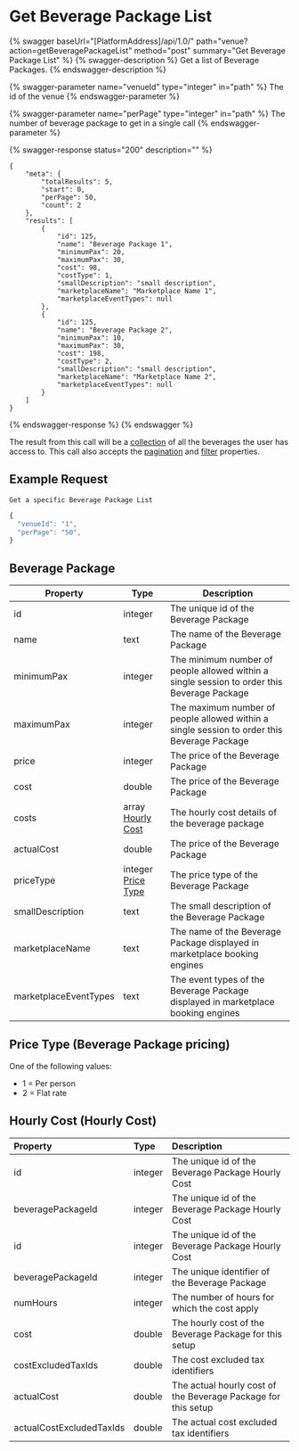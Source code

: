 # Get Beverage Package List

{% swagger baseUrl="[PlatformAddress]/api/1.0/" path="venue?action=getBeveragePackageList" method="post" summary="Get Beverage Package List" %}
{% swagger-description %}
Get a list of Beverage Packages.
{% endswagger-description %}

{% swagger-parameter name="venueId" type="integer" in="path" %}
The id of the venue
{% endswagger-parameter %}

{% swagger-parameter name="perPage" type="integer" in="path" %}
The number of beverage package to get in a single call
{% endswagger-parameter %}

{% swagger-response status="200" description="" %}
```
{
    "meta": {
        "totalResults": 5,
        "start": 0,
        "perPage": 50,
        "count": 2
    },
    "results": [
        {
            "id": 125,
            "name": "Beverage Package 1",
            "minimumPax": 20,
            "maximumPax": 30,
            "cost": 98,
            "costType": 1,
            "smallDescription": "small description",
            "marketplaceName": "Marketplace Name 1",
            "marketplaceEventTypes": null
        },
        {
            "id": 125,
            "name": "Beverage Package 2",
            "minimumPax": 10,
            "maximumPax": 30,
            "cost": 198,
            "costType": 2,
            "smallDescription": "small description",
            "marketplaceName": "Marketplace Name 2",
            "marketplaceEventTypes": null
        }
    ]
}
```
{% endswagger-response %}
{% endswagger %}

The result from this call will be a [collection](../../getting-started/interpreting-the-response/collections.md) of all the beverages the user has access to. This call also accepts the [pagination](../../getting-started/interpreting-the-response/pagination.md) and [filter](../../getting-started/interpreting-the-response/filtering.md) properties.

## Example Request

`Get a specific Beverage Package List`

```javascript
{
  "venueId": "1",
  "perPage": "50",
}
```

## Beverage Package

| Property              | Type                                                                                   | Description                                                                                 |
| --------------------- | -------------------------------------------------------------------------------------- | ------------------------------------------------------------------------------------------- |
| id                    | integer                                                                                | The unique id of the Beverage Package                                                       |
| name                  | text                                                                                   | The name of the Beverage Package                                                            |
| minimumPax            | integer                                                                                | The minimum number of people allowed within a single session to order this Beverage Package |
| maximumPax            | integer                                                                                | The maximum number of people allowed within a single session to order this Beverage Package |
| price                 | integer                                                                                | The price of the Beverage Package                                                           |
| cost | double | The price of the Beverage Package |
| costs | array [Hourly Cost](get-beverage-package-list.md#hourly-cost)  | The hourly cost details of the beverage package |
| actualCost | double | The price of the Beverage Package |
| priceType             | integer [Price Type](get-beverage-package-list.md#price-type-beverage-package-pricing) | The price type of the Beverage Package                                                      |
| smallDescription      | text                                                                                   | The small description of the Beverage Package                                               |
| marketplaceName       | text                                                                                   | The name of the Beverage Package displayed in marketplace booking engines                   |
| marketplaceEventTypes | text                                                                                   | The event types of the Beverage Package displayed in marketplace booking engines            |

## Price Type (Beverage Package pricing)

One of the following values:

* 1 = Per person
* 2 = Flat rate

## Hourly Cost \(Hourly Cost\)
| Property | Type | Description |
| :--- | :--- | :--- |
| id | integer | The unique id of the Beverage Package Hourly Cost|
| beveragePackageId | integer | The unique id of the Beverage Package Hourly Cost|
| id | integer | The unique id of the Beverage Package Hourly Cost|
| beveragePackageId | integer | The unique identifier of the Beverage Package|
| numHours | integer | The number of hours for which the cost apply|
| cost | double | The hourly cost of the Beverage Package for this setup|
| costExcludedTaxIds | double | The cost excluded tax identifiers|
| actualCost | double | The actual hourly cost of the Beverage Package for this setup|
| actualCostExcludedTaxIds | double | The actual cost excluded tax identifiers|